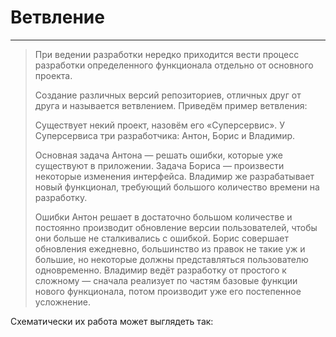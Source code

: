 # Ветвление

---

>При ведении разработки нередко приходится вести процесс разработки определенного функционала отдельно от основного проекта.
>
>Создание различных версий репозиториев, отличных друг от друга и называется ветвлением. Приведём пример ветвления:
>
>Существует некий проект, назовём его «Суперсервис». У Суперсервиса три разработчика: Антон, Борис и Владимир.
>
>Основная задача Антона — решать ошибки, которые уже существуют в приложении. Задача Бориса — произвести некоторые изменения интерфейса. Владимир же разрабатывает новый функционал, требующий большого количество времени на разработку.
>
>Ошибки Антон решает в достаточно большом количестве и постоянно производит обновление версии пользователей, чтобы они больше не сталкивались с ошибкой. Борис совершает обновления ежедневно, большинство из правок не такие уж и большие, но некоторые должны представляться пользователю одновременно. Владимир ведёт разработку от простого к сложному — сначала реализует по частям базовые функции нового функционала, потом производит уже его постепенное усложнение.

Схематически их работа может выглядеть так:

